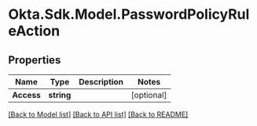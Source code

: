 # Okta.Sdk.Model.PasswordPolicyRuleAction

## Properties

Name | Type | Description | Notes
------------ | ------------- | ------------- | -------------
**Access** | **string** |  | [optional] 

[[Back to Model list]](../README.md#documentation-for-models) [[Back to API list]](../README.md#documentation-for-api-endpoints) [[Back to README]](../README.md)

